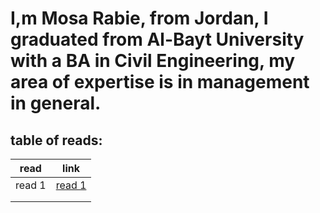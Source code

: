 # I,m Mosa Rabie, from Jordan, I graduated from Al-Bayt University with a BA in Civil Engineering, my area of ​​expertise is in management in general.


## table of reads:

| read        | link        |
| ----------- | ----------- |
| read 1      | [read 1](read1.md)      |
|             |         |
|             |         |